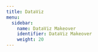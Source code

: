 ```yaml
---
title: DataViz
menu:
  sidebar:
    name: DataViz Makeover
    identifier: DataViz Makeover
    weight: 20
---
```

